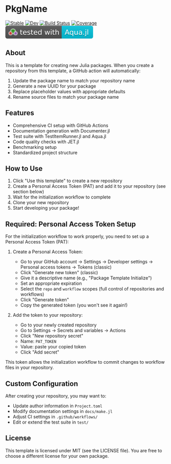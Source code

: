 # PkgName

[![Stable](https://img.shields.io/badge/docs-stable-blue.svg)](https://username.github.io/PkgName.jl/stable/)
[![Dev](https://img.shields.io/badge/docs-dev-blue.svg)](https://username.github.io/PkgName.jl/dev/)
[![Build Status](https://github.com/username/PkgName.jl/actions/workflows/CI.yml/badge.svg?branch=main)](https://github.com/username/PkgName.jl/actions/workflows/CI.yml?query=branch%3Amain)
[![Coverage](https://codecov.io/gh/username/PkgName.jl/branch/main/graph/badge.svg)](https://codecov.io/gh/username/PkgName.jl)
[![Aqua](https://raw.githubusercontent.com/JuliaTesting/Aqua.jl/master/badge.svg)](https://github.com/JuliaTesting/Aqua.jl)

## About

This is a template for creating new Julia packages. When you create a repository from this template, a GitHub action will automatically:

1. Update the package name to match your repository name
2. Generate a new UUID for your package
3. Replace placeholder values with appropriate defaults
4. Rename source files to match your package name

## Features

- Comprehensive CI setup with GitHub Actions
- Documentation generation with Documenter.jl
- Test suite with TestItemRunner.jl and Aqua.jl
- Code quality checks with JET.jl
- Benchmarking setup
- Standardized project structure

## How to Use

1. Click "Use this template" to create a new repository
2. Create a Personal Access Token (PAT) and add it to your repository (see section below)
3. Wait for the initialization workflow to complete
4. Clone your new repository
5. Start developing your package!

## Required: Personal Access Token Setup

For the initialization workflow to work properly, you need to set up a Personal Access Token (PAT):

1. Create a Personal Access Token:
   - Go to your GitHub account → Settings → Developer settings → Personal access tokens → Tokens (classic)
   - Click "Generate new token" (classic)
   - Give it a descriptive name (e.g., "Package Template Initialize")
   - Set an appropriate expiration
   - Select the `repo` and `workflow` scopes (full control of repositories and workflows)
   - Click "Generate token"
   - Copy the generated token (you won't see it again!)

2. Add the token to your repository:
   - Go to your newly created repository
   - Go to Settings → Secrets and variables → Actions
   - Click "New repository secret"
   - Name: `PAT_TOKEN`
   - Value: paste your copied token
   - Click "Add secret"

This token allows the initialization workflow to commit changes to workflow files in your repository.

## Custom Configuration

After creating your repository, you may want to:

- Update author information in `Project.toml`
- Modify documentation settings in `docs/make.jl`
- Adjust CI settings in `.github/workflows/`
- Edit or extend the test suite in `test/`

## License

This template is licensed under MIT (see the LICENSE file). You are free to choose a different license for your own package.
